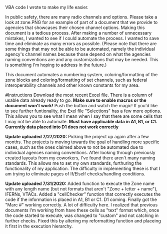 VBA code I wrote to make my life easier. 

In public safety, there are many radio channels and options. Please take a look at zone.PNG for an example of part of a document that we provide to agencies that showcases their chosen channel options. 
Making this document is a tedious process. After making a number of unnecessary mistakes, I wanted to see if I could automate the process. I wanted to save time and eliminate as many errors as possible. (Please note that there are some things that may not be able to be automated, namely the individual agency's channel names because those 
depend on what the agencies naming conventions are and any customizations that may be needed. This is something I'm hoping to address in the future.)
          
This document automates a numbering system, coloring/formatting of the zone blocks and coloring/formatting of set channels, such as federal interoperability channels and other known constants for my area. 

#Instructions
Download the most recent Excel file. There is a column of usable data already ready to go. **Make sure to enable macros or the document won't work!** 
Push the button and watch the magic!
If you'd like to see further funtionality, the Exel file "Selections" has a few more options. This allows you to see what I mean when I say that there are some cells that I may not be able to automate. **Must have applicable data in A1, B1, or C1. Currently data placed into D1 does not work correctly**


**Update uploaded 7/27/2020:** Picking the project up again after a few months. The projects is moving towards the goal of handling more specific cases, such as the ones claimed above to not be automated due to individual agences naming conventions. After looking through previously created layouts from my coworkers, I've found there aren't many naming standards. This allows me to set my own standards, furthuring the functionality of my application. 
The difficulty in implementing these is that I am trying to eliminate pages of If/ElseIf checks/handling conditions. 



**Update uploaded 7/31/2020:** 
Added function to execute the Zone name with any length name (but not formats that aren't "Zone + letter + name"), IFERNs, VTACs. 
Added a "cellChecker" function that correctly executes the code if the information is placed in A1, B1 or C1. D1 coming. 
Finally got the "Marc #" working correctly. A lot of difficulty here. I realized that previous documents I'm working from have these cells as "text" format which, once the code started to execute, was changed to "custom" and not catching in further checks. Fixed this by altering my reformatting function and placeing it first in the execution hierarchy. 
